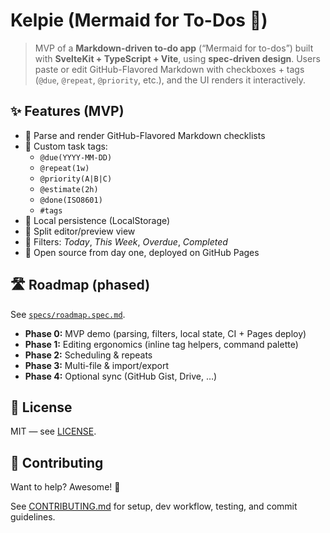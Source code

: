 # Kelpie (Mermaid for To-Dos 📝)

> MVP of a **Markdown-driven to-do app** (“Mermaid for to-dos”) built with **SvelteKit + TypeScript + Vite**, using **spec-driven design**.
> Users paste or edit GitHub-Flavored Markdown with checkboxes + tags (`@due`, `@repeat`, `@priority`, etc.), and the UI renders it interactively.

## ✨ Features (MVP)

- 🔄 Parse and render GitHub-Flavored Markdown checklists
- 🔄 Custom task tags:
  - `@due(YYYY-MM-DD)`
  - `@repeat(1w)`
  - `@priority(A|B|C)`
  - `@estimate(2h)`
  - `@done(ISO8601)`
  - `#tags`
- 🔄 Local persistence (LocalStorage)
- 🔄 Split editor/preview view
- 🔄 Filters: *Today*, *This Week*, *Overdue*, *Completed*
- 🔄 Open source from day one, deployed on GitHub Pages


## 🛣 Roadmap (phased)

See [`specs/roadmap.spec.md`](./specs/roadmap.spec.md).

* **Phase 0:** MVP demo (parsing, filters, local state, CI + Pages deploy)
* **Phase 1:** Editing ergonomics (inline tag helpers, command palette)
* **Phase 2:** Scheduling & repeats
* **Phase 3:** Multi-file & import/export
* **Phase 4:** Optional sync (GitHub Gist, Drive, …)



## 📝 License
MIT — see [LICENSE](./LICENSE).


## 🤝 Contributing

Want to help? Awesome! 🎉

See [CONTRIBUTING.md](./CONTRIBUTING.md) for setup, dev workflow, testing, and commit guidelines.


